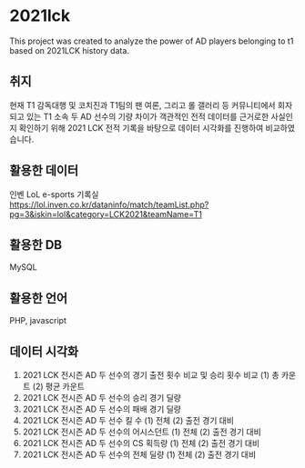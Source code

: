 # 2021lck
This project was created to analyze the power of AD players belonging to t1 based on 2021LCK history data.

## 취지 
현재 T1 감독대행 및 코치진과 T1팀의 팬 여론, 그리고 롤 갤러리 등 커뮤니티에서 회자되고 있는 T1 소속 두 AD 선수의 기량 차이가 객관적인 전적 데이터를 근거로한 사실인지 확인하기 위해 
2021 LCK 전적 기록을 바탕으로 데이터 시각화를 진행하여 비교하였습니다. 

## 활용한 데이터 
인벤 LoL e-sports 기록실 
https://lol.inven.co.kr/dataninfo/match/teamList.php?pg=3&iskin=lol&category=LCK2021&teamName=T1

## 활용한 DB
MySQL

## 활용한 언어
PHP, javascript 

## 데이터 시각화 
1) 2021 LCK 전시즌 AD 두 선수의 경기 출전 횟수 비교 및 승리 횟수 비교
  (1) 총 카운트
  (2) 평균 카운트
2) 2021 LCK 전시즌 AD 두 선수의 승리 경기 딜량
3) 2021 LCK 전시즌 AD 두 선수의 패배 경기 딜량
4) 2021 LCK 전시즌 AD 두 선수 킬 수
  (1) 전체
  (2) 출전 경기 대비
5) 2021 LCK 전시즌 AD 두 선수의 어시스던트
  (1) 전체
  (2) 출전 경기 대비
7) 2021 LCK 전시즌 AD 두 선수의 CS 획득량
  (1) 전체
  (2) 출전 경기 대비
9) 2021 LCK 전시즌 AD 두 선수의 전체 딜량
  (1) 전체
  (2) 출전 경기 대비
